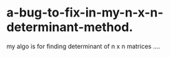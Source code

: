 # a-bug-to-fix-in-my-n-x-n-determinant-method.
my algo is for finding determinant of n x n matrices .... 
